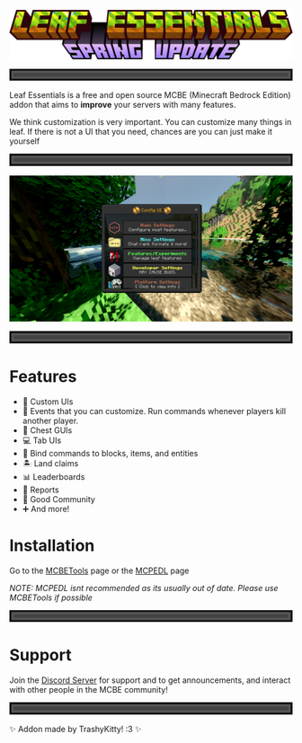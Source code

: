 <div align="center">

![Title](./readme_assets/title.png)

</div>

![Divider](./readme_assets/divider.png)

Leaf Essentials is a free and open source MCBE (Minecraft Bedrock Edition) addon that aims to **improve** your servers with many features.

We think customization is very important. You can customize many things in leaf. If there is not a UI that you need, chances are you can just make it yourself

![Divider](./readme_assets/divider.png)

![A picture of the leaf Config UI](./readme_assets/image.png)

![Divider](./readme_assets/divider.png)

# Features
- 🎨 Custom UIs
- 📃 Events that you can customize. Run commands whenever players kill another player.
- 💼 Chest GUIs
- 💻 Tab UIs
- 🔗 Bind commands to blocks, items, and entities
- 🏝️ Land claims
- 📊 Leaderboards
- 🔨 Reports
- 💬 Good Community
- ➕ And more!

# Installation
Go to the [MCBETools](https://mcbetools.com/s/leaf) page or the [MCPEDL](https://mcpedl.com/leaf) page

*NOTE: MCPEDL isnt recommended as its usually out of date. Please use MCBETools if possible*

![Divider](./readme_assets/divider.png)

# Support

Join the [Discord Server](https://discord.gg/EU7dcxUr2F) for support and to get announcements, and interact with other people in the MCBE community!

![Divider](./readme_assets/divider.png)

✨ Addon made by TrashyKitty! :3 ✨